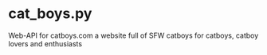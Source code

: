 # cat_boys.py
Web-API for catboys.com a website full of SFW catboys for catboys, catboy lovers and enthusiasts
